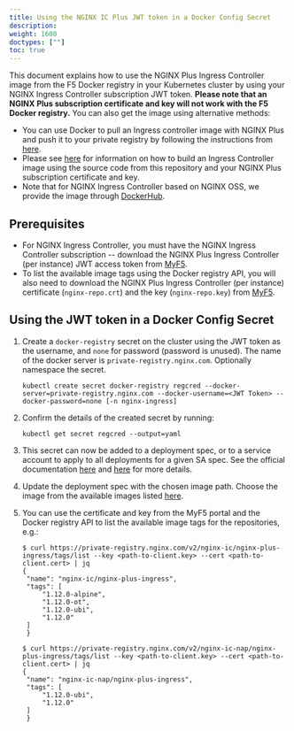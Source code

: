```yaml
---
title: Using the NGINX IC Plus JWT token in a Docker Config Secret 
description: 
weight: 1600
doctypes: [""]
toc: true
---
```


This document explains how to use the NGINX Plus Ingress Controller image from the F5 Docker registry in your Kubernetes cluster by using your NGINX Ingress Controller subscription JWT token. **Please note that an NGINX Plus subscription certificate and key will not work with the F5 Docker registry.** You can also get the image using alternative methods:

* You can use Docker to pull an Ingress controller image with NGINX Plus and push it to your private registry by following the instructions from [here](/nginx-ingress-controller/installation/pulling-ingress-controller-image).
* Please see [here](/nginx-ingress-controller/installation/building-ingress-controller-image) for information on how to build an Ingress Controller image using the source code from this repository and your NGINX Plus subscription certificate and key. 
* Note that for NGINX Ingress Controller based on NGINX OSS, we provide the image through [DockerHub](https://hub.docker.com/r/nginx/nginx-ingress/).

## Prerequisites

* For NGINX Ingress Controller, you must have the NGINX Ingress Controller subscription -- download the NGINX Plus Ingress Controller (per instance) JWT access token from [MyF5](https://myf5.com).
* To list the available image tags using the Docker registry API, you will also need to download the NGINX Plus Ingress Controller (per instance) certificate (`nginx-repo.crt`) and the key (`nginx-repo.key`) from [MyF5](https://myf5.com).

## Using the JWT token in a Docker Config Secret

1. Create a `docker-registry` secret on the cluster using the JWT token as the username, and `none` for password (password is unused).  The name of the docker server is `private-registry.nginx.com`. Optionally namespace the secret.

	`kubectl create secret docker-registry regcred --docker-server=private-registry.nginx.com --docker-username=<JWT Token> --docker-password=none [-n nginx-ingress]`
	
2. Confirm the details of the created secret by running:
	
	`kubectl get secret regcred --output=yaml`

3. This secret can now be added to a deployment spec, or to a service account to apply to all deployments for a given SA spec. See the official documentation [here](https://kubernetes.io/docs/tasks/configure-pod-container/pull-image-private-registry/#create-a-pod-that-uses-your-secret) and [here](https://kubernetes.io/docs/tasks/configure-pod-container/configure-service-account/#add-imagepullsecrets-to-a-service-account) for more details.

4. Update the deployment spec with the chosen image path. Choose the image from the available images listed [here](nginx-ingress-controller/technical-specifications/#images-with-nginx-plus).

5. You can use the certificate and key from the MyF5 portal and the Docker registry API to list the available image tags for the repositories, e.g.:
   ```
   $ curl https://private-registry.nginx.com/v2/nginx-ic/nginx-plus-ingress/tags/list --key <path-to-client.key> --cert <path-to-client.cert> | jq
   {
    "name": "nginx-ic/nginx-plus-ingress",
    "tags": [
        "1.12.0-alpine",
        "1.12.0-ot",
        "1.12.0-ubi",
        "1.12.0"
    ]
    }

   $ curl https://private-registry.nginx.com/v2/nginx-ic-nap/nginx-plus-ingress/tags/list --key <path-to-client.key> --cert <path-to-client.cert> | jq
   {
    "name": "nginx-ic-nap/nginx-plus-ingress",
    "tags": [
        "1.12.0-ubi",
        "1.12.0"
    ]
    }
   ```
